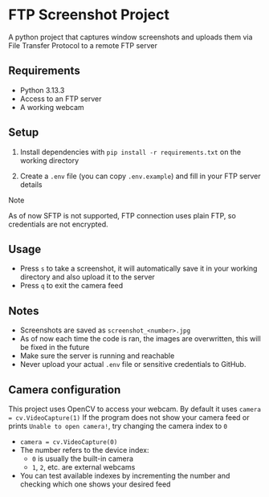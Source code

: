 # FTP Screenshot Project

A python project that captures window screenshots and uploads them via File Transfer Protocol to a remote FTP server

## Requirements
- Python 3.13.3
- Access to an FTP server
- A working webcam

## Setup

1. Install dependencies with `pip install -r requirements.txt` on the working directory

2. Create a `.env` file (you can copy `.env.example`) and fill in your FTP server details

> [!NOTE]
> As of now SFTP is not supported, FTP connection uses plain FTP, so credentials are not encrypted. 



## Usage

- Press `s` to take a screenshot, it will automatically save it in your working directory and also upload it to the server
- Press `q` to exit the camera feed

## Notes
- Screenshots are saved as `screenshot_<number>.jpg`
- As of now each time the code is ran, the images are overwritten, this will be fixed in the future
- Make sure the server is running and reachable
- Never upload your actual `.env` file or sensitive credentials to GitHub.


## Camera configuration

This project uses OpenCV to access your webcam. By default it uses `camera = cv.VideoCapture(1)`
If the program does not show your camera feed or prints `Unable to open camera!`, try changing the camera index to `0`
- `camera = cv.VideoCapture(0)`
- The number refers to the device index:
    - `0` is usually the built-in camera
    - `1`, `2`, etc. are external webcams
- You can test available indexes by incrementing the number and checking which one shows your desired feed
